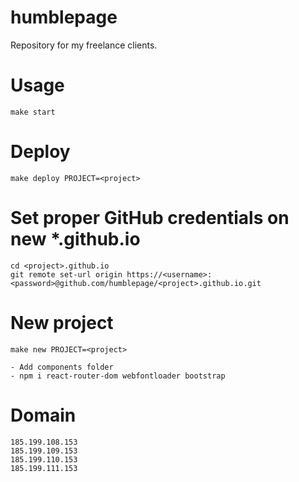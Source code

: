 # humblepage
Repository for my freelance clients.

# Usage
```
make start
```

# Deploy
```
make deploy PROJECT=<project>
```

# Set proper GitHub credentials on new *.github.io
```
cd <project>.github.io
git remote set-url origin https://<username>:<password>@github.com/humblepage/<project>.github.io.git
```

# New project
```
make new PROJECT=<project>

- Add components folder
- npm i react-router-dom webfontloader bootstrap
```

# Domain
```
185.199.108.153
185.199.109.153
185.199.110.153
185.199.111.153
```